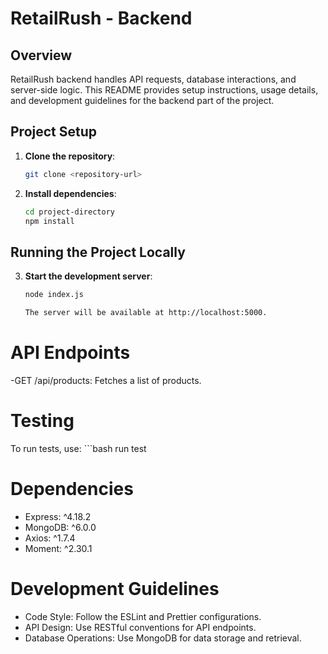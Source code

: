 # RetailRush - Backend

## Overview

RetailRush backend handles API requests, database interactions, and server-side logic. This README provides setup instructions, usage details, and development guidelines for the backend part of the project.

## Project Setup

1. **Clone the repository**:

   ```bash
   git clone <repository-url>

   ```

2. **Install dependencies**:
   ```bash
   cd project-directory
   npm install
   ```

## Running the Project Locally

3. **Start the development server**:
   ```bash
   node index.js

   The server will be available at http://localhost:5000.
# API Endpoints
-GET /api/products: Fetches a list of products.

# Testing
To run tests, use:
    ```bash
   run test

# Dependencies
- Express: ^4.18.2
- MongoDB: ^6.0.0
- Axios: ^1.7.4
- Moment: ^2.30.1
# Development Guidelines
- Code Style: Follow the ESLint and Prettier configurations.
- API Design: Use RESTful conventions for API endpoints.
- Database Operations: Use MongoDB for data storage and retrieval.

